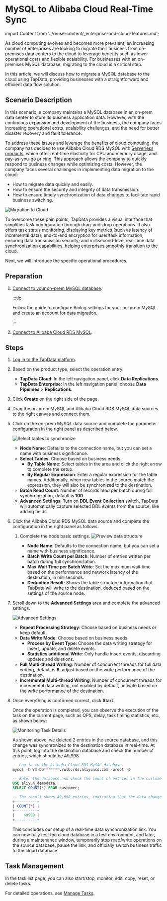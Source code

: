 # MySQL to Alibaba Cloud Real-Time Sync
import Content from '../reuse-content/_enterprise-and-cloud-features.md';

<Content />

As cloud computing evolves and becomes more prevalent, an increasing number of enterprises are looking to migrate their business from on-premises data centers to the cloud to leverage benefits such as lower operational costs and flexible scalability. For businesses with an on-premises MySQL database, migrating to the cloud is a critical step.

In this article, we will discuss how to migrate a MySQL database to the cloud using TapData, providing businesses with a straightforward and efficient data flow solution.

## Scenario Description

In this scenario, a company maintains a MySQL database in an on-prem data center to store its business application data. However, with the continuous expansion and development of the business, the company faces increasing operational costs, scalability challenges, and the need for better disaster recovery and fault tolerance.

To address these issues and leverage the benefits of cloud computing, the company has decided to use Alibaba Cloud RDS MySQL with [Serverless products](https://www.alibabacloud.com/help/en/rds/apsaradb-rds-for-mysql/rds-mysql-serverless), which offer real-time elasticity for CPU and memory usage, and pay-as-you-go pricing. This approach allows the company to quickly respond to business changes while optimizing costs. However, the company faces several challenges in implementing data migration to the cloud:

* How to migrate data quickly and easily.
* How to ensure the security and integrity of data transmission.
* How to ensure timely synchronization of data changes to facilitate rapid business switching.

![Migration to Cloud](../images/migration_to_cloud.png)

To overcome these pain points, TapData provides a visual interface that simplifies task configuration through drag-and-drop operations. It also offers task status monitoring, displaying key metrics (such as latency of incremental data); end-to-end encryption for user/task information, ensuring data transmission security; and millisecond-level real-time data synchronization capabilities, helping enterprises smoothly transition to the cloud.

Next, we will introduce the specific operational procedures.

## Preparation

1. [Connect to your on-prem MySQL database](../prerequisites/on-prem-databases/mysql.md).

   :::tip

   Follow the guide to configure Binlog settings for your on-prem MySQL and create an account for data migration.

   :::

2. [Connect to Alibaba Cloud RDS MySQL](../prerequisites/cloud-databases/aliyun-rds-for-mysql.md).

## Steps

1. [Log in to the TapData platform](../user-guide/log-in.md).

2. Based on the product type, select the operation entry:

   * **TapData Cloud**: In the left navigation panel, click **Data Replications**.
   * **TapData Enterprise**: In the left navigation panel, choose **Data Pipelines** > **Replications**.

3. Click **Create** on the right side of the page.

4. Drag the on-prem MySQL and Alibaba Cloud RDS MySQL data sources to the right canvas and connect them.

5. Click on the on-prem MySQL data source and complete the parameter configuration in the right panel as described below.

   ![Select tables to synchronize](../images/local_to_aliyun_rds_mysql_source.png)

   - **Node Name**: Defaults to the connection name, but you can set a name with business significance.
   - **Select Tables**: Choose based on business needs.
      - **By Table Name**: Select tables in the area and click the right arrow to complete the setup.
      - **By Regular Expression**: Enter a regular expression for the table names. Additionally, when new tables in the source match the expression, they will also be synchronized to the destination.
   - **Batch Read Count**: Number of records read per batch during full synchronization, default is **100**.
   - **Advanced Settings**: Turn on **DDL Event Collection** switch, TapData will automatically capture selected DDL events from the source, like adding fields.

6. Click the Alibaba Cloud RDS MySQL data source and complete the configuration in the right panel as follows.

   1. Complete the node basic settings. ![Preview data structure](../images/local_to_aliyun_rds_mysql_target.png)

      - **Node Name**: Defaults to the connection name, but you can set a name with business significance.
      - **Batch Write Count per Batch**: Number of entries written per batch during full synchronization.
      - **Max Wait Time per Batch Write**: Set the maximum wait time based on the performance and network latency of the destination, in milliseconds.
      - **Deduction Result**: Shows the table structure information that TapData will write to the destination, deduced based on the settings of the source node.

7. Scroll down to the **Advanced Settings** area and complete the advanced settings.

   ![Advanced Settings](../images/local_to_aliyun_rds_mysql_advanced_settings.png)

   - **Repeat Processing Strategy**: Choose based on business needs or keep default.
   - **Data Write Mode**: Choose based on business needs.
      - **Process by Event Type**: Choose the data writing strategy for insert, update, and delete events.
      - **Statistics additional Write**: Only handle insert events, discarding updates and deletions.
   - **Full Multi-thread Writing**: Number of concurrent threads for full data writing, default is **8**, adjust based on the write performance of the destination.
   - **Incremental Multi-thread Writing**: Number of concurrent threads for incremental data writing, not enabled by default, activate based on the write performance of the destination.

8. Once everything is confirmed correct, click **Start**.

   Once the operation is completed, you can observe the execution of the task on the current page, such as QPS, delay, task timing statistics, etc., as shown below:

   ![Monitoring Task Details](../images/local_to_aliyun_rds_mysql_monitor_task.png)

   As shown above, we deleted 2 entries in the source database, and this change was synchronized to the destination database in real-time. At this point, log into the destination database and check the number of entries, which should be 49,998.

   ```sql
   -- Log in to the Alibaba Cloud RDS MySQL database
   mysql -h rm-bp*******.rwlb.rds.aliyuncs.com -uroot -p
   
   -- Enter the database and check the count of entries in the customer table
   USE aliyun_demodata;
   SELECT COUNT(*) FROM customer;
   
   -- The result shows 49,998 entries, indicating that the data change was synchronized in real-time
   +----------+
   | COUNT(*) |
   +----------+
   |    49998 |
   +----------+
   ```

   This concludes our setup of a real-time data synchronization link. You can now fully test the cloud database in a test environment, and later, during a maintenance window, temporarily stop read/write operations on the source database, pause the link, and officially switch business traffic to the cloud database.

## Task Management

In the task list page, you can also start/stop, monitor, edit, copy, reset, or delete tasks.

For detailed operations, see [Manage Tasks](../user-guide/data-pipeline/copy-data/manage-task.md).